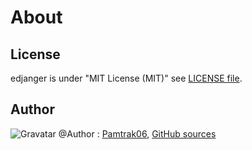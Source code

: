 # About

## License

edjanger is under  "MIT License (MIT)" see [LICENSE file](https://github.com/pamtrak06/edjanger/blob/master/LICENSE).

## Author

![Gravatar](http://2.gravatar.com/avatar/b2071759b3f1fc6f1b02edbb46397c9a) 
@Author : [Pamtrak06](mailto:pamtrak06@gmail.com), [GitHub sources](https://github.com/pamtrak06/edjanger)

